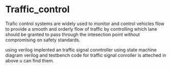 # Traffic_control
Trafic control systems are widely used to monitor and control vehicles flow to provide a smooth and orderly flow of traffic by controlling which lane should be granted to pass through the intesection point without compromising on safety standards.

using verilog implented an traffic signal conntroller using state machine diagram
verilog and testbench code for traffic signal conroller is atteched in above u can find them.
